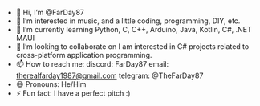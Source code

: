 - 👋 Hi, I’m @FarDay87
- 👀 I’m interested in music, and a little coding, programming, DIY, etc.
- 🌱 I’m currently learning Python, C, C++, Arduino, Java, Kotlin, C#, .NET MAUI
- 💞️ I’m looking to collaborate on I am interested in C# projects related to cross-platform application programming.
- 📫 How to reach me: discord: FarDay87 email: therealfarday1987@gmail.com  telegram: @TheFarDay87
- 😄 Pronouns: He/Him
- ⚡ Fun fact: I have a perfect pitch :)

<!---
FarDay87/FarDay87 is a ✨ special ✨ repository because its `README.md` (this file) appears on your GitHub profile.
You can click the Preview link to take a look at your changes.
--->
